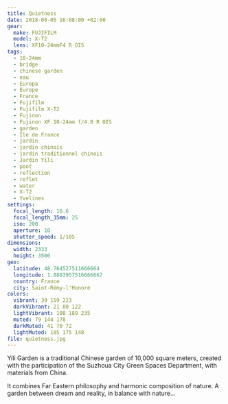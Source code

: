 ```yaml
---
title: Quietness
date: 2018-08-05 16:08:00 +02:00
gear:
  make: FUJIFILM
  model: X-T2
  lens: XF10-24mmF4 R OIS
tags:
  - 10-24mm
  - bridge
  - chinese garden
  - eau
  - Europa
  - Europe
  - France
  - Fujifilm
  - Fujifilm X-T2
  - Fujinon
  - Fujinon XF 10-24mm f/4.0 R OIS
  - garden
  - Ile de France
  - jardin
  - jardin chinois
  - jardin traditionnel chinois
  - Jardin Yili
  - pont
  - reflection
  - reflet
  - water
  - X-T2
  - Yvelines
settings:
  focal_length: 16.6
  focal_length_35mm: 25
  iso: 200
  aperture: 10
  shutter_speed: 1/105
dimensions:
  width: 2333
  height: 3500
geo:
  latitude: 48.764527511666664
  longitude: 1.8883957516666667
  country: France
  city: Saint-Rémy-l'Honoré
colors:
  vibrant: 39 159 223
  darkVibrant: 21 80 122
  lightVibrant: 108 189 235
  muted: 79 144 178
  darkMuted: 41 70 72
  lightMuted: 185 175 148
file: quietness.jpg
---
```


Yili Garden is a traditional Chinese garden of 10,000 square meters, created with the participation of the Suzhoua City Green Spaces Department, with materials from China.

It combines Far Eastern philosophy and harmonic composition of nature. A garden between dream and reality, in balance with nature...
